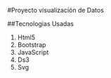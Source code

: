 #Proyecto visualización de Datos

##Tecnologias Usadas

1. Html5
2. Bootstrap
3. JavaScript
4. Ds3
4. Svg

